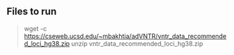## Files to run

> wget -c https://cseweb.ucsd.edu/~mbakhtia/adVNTR/vntr_data_recommended_loci_hg38.zip
> unzip vntr_data_recommended_loci_hg38.zip

